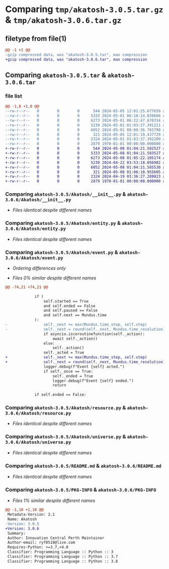 # Comparing `tmp/akatosh-3.0.5.tar.gz` & `tmp/akatosh-3.0.6.tar.gz`

## filetype from file(1)

```diff
@@ -1 +1 @@
-gzip compressed data, was "akatosh-3.0.5.tar", max compression
+gzip compressed data, was "akatosh-3.0.6.tar", max compression
```

## Comparing `akatosh-3.0.5.tar` & `akatosh-3.0.6.tar`

### file list

```diff
@@ -1,8 +1,8 @@
--rw-r--r--   0        0        0      544 2024-05-05 12:01:25.677659 akatosh-3.0.5/Akatosh/__init__.py
--rw-r--r--   0        0        0     5333 2024-05-01 06:18:14.039666 akatosh-3.0.5/Akatosh/entity.py
--rw-r--r--   0        0        0     6273 2024-05-01 06:22:47.670314 akatosh-3.0.5/Akatosh/event.py
--rw-r--r--   0        0        0     5230 2024-05-01 01:03:37.391211 akatosh-3.0.5/Akatosh/resource.py
--rw-r--r--   0        0        0     6052 2024-05-01 08:00:36.765790 akatosh-3.0.5/Akatosh/universe.py
--rw-r--r--   0        0        0      321 2024-05-05 12:01:19.437729 akatosh-3.0.5/pyproject.toml
--rw-r--r--   0        0        0     2324 2024-05-01 01:03:37.392209 akatosh-3.0.5/README.md
--rw-r--r--   0        0        0     2879 1970-01-01 00:00:00.000000 akatosh-3.0.5/PKG-INFO
+-rw-r--r--   0        0        0      544 2024-05-08 01:04:21.582527 akatosh-3.0.6/Akatosh/__init__.py
+-rw-r--r--   0        0        0     5333 2024-05-08 01:04:21.583527 akatosh-3.0.6/Akatosh/entity.py
+-rw-r--r--   0        0        0     6273 2024-05-08 01:05:22.105174 akatosh-3.0.6/Akatosh/event.py
+-rw-r--r--   0        0        0     5230 2024-04-22 03:53:18.056982 akatosh-3.0.6/Akatosh/resource.py
+-rw-r--r--   0        0        0     6052 2024-05-08 01:04:21.585530 akatosh-3.0.6/Akatosh/universe.py
+-rw-r--r--   0        0        0      321 2024-05-08 01:06:10.955605 akatosh-3.0.6/pyproject.toml
+-rw-r--r--   0        0        0     2324 2024-04-19 03:36:27.289023 akatosh-3.0.6/README.md
+-rw-r--r--   0        0        0     2879 1970-01-01 00:00:00.000000 akatosh-3.0.6/PKG-INFO
```

### Comparing `akatosh-3.0.5/Akatosh/__init__.py` & `akatosh-3.0.6/Akatosh/__init__.py`

 * *Files identical despite different names*

### Comparing `akatosh-3.0.5/Akatosh/entity.py` & `akatosh-3.0.6/Akatosh/entity.py`

 * *Files identical despite different names*

### Comparing `akatosh-3.0.5/Akatosh/event.py` & `akatosh-3.0.6/Akatosh/event.py`

 * *Ordering differences only*

 * *Files 0% similar despite different names*

```diff
@@ -74,21 +74,21 @@
 
             if (
                 self.started == True
                 and self.ended == False
                 and self.paused == False
                 and self.next == Mundus.time
             ):
-                self._next += max(Mundus.time_step, self.step)
-                self._next = round(self._next, Mundus.time_resolution)
                 if asyncio.iscoroutinefunction(self._action):
                     await self._action()
                 else:
                     self._action()
                 self._acted = True
+                self._next += max(Mundus.time_step, self.step)
+                self._next = round(self._next, Mundus.time_resolution)
                 logger.debug(f"Event {self} acted.")
                 if self._once == True:
                     self._ended = True
                     logger.debug(f"Event {self} ended.")
                     return
 
             if self.ended == False:
```

### Comparing `akatosh-3.0.5/Akatosh/resource.py` & `akatosh-3.0.6/Akatosh/resource.py`

 * *Files identical despite different names*

### Comparing `akatosh-3.0.5/Akatosh/universe.py` & `akatosh-3.0.6/Akatosh/universe.py`

 * *Files identical despite different names*

### Comparing `akatosh-3.0.5/README.md` & `akatosh-3.0.6/README.md`

 * *Files identical despite different names*

### Comparing `akatosh-3.0.5/PKG-INFO` & `akatosh-3.0.6/PKG-INFO`

 * *Files 1% similar despite different names*

```diff
@@ -1,10 +1,10 @@
 Metadata-Version: 2.1
 Name: Akatosh
-Version: 3.0.5
+Version: 3.0.6
 Summary: 
 Author: Innovation Central Perth Maintainer
 Author-email: ryf0510@live.com
 Requires-Python: >=3.7,<4.0
 Classifier: Programming Language :: Python :: 3
 Classifier: Programming Language :: Python :: 3.7
 Classifier: Programming Language :: Python :: 3.8
```

